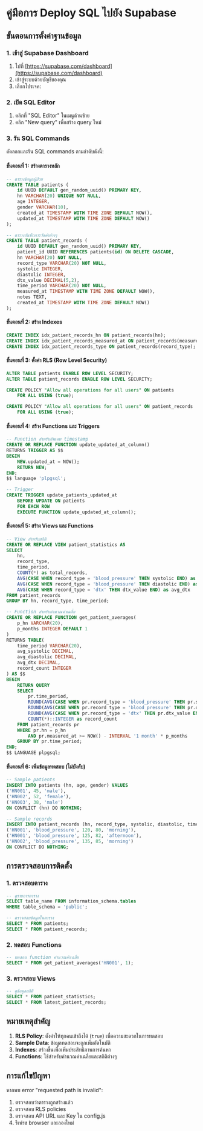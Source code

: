 # คู่มือการ Deploy SQL ไปยัง Supabase

## ขั้นตอนการตั้งค่าฐานข้อมูล

### 1. เข้าสู่ Supabase Dashboard
1. ไปที่ [https://supabase.com/dashboard](https://supabase.com/dashboard)
2. เข้าสู่ระบบด้วยบัญชีของคุณ
3. เลือกโปรเจค: 

### 2. เปิด SQL Editor
1. คลิกที่ "SQL Editor" ในเมนูด้านซ้าย
2. คลิก "New query" เพื่อสร้าง query ใหม่

### 3. รัน SQL Commands
คัดลอกและรัน SQL commands ตามลำดับดังนี้:

#### ขั้นตอนที่ 1: สร้างตารางหลัก
```sql
-- ตารางข้อมูลผู้ป่วย
CREATE TABLE patients (
    id UUID DEFAULT gen_random_uuid() PRIMARY KEY,
    hn VARCHAR(20) UNIQUE NOT NULL,
    age INTEGER,
    gender VARCHAR(10),
    created_at TIMESTAMP WITH TIME ZONE DEFAULT NOW(),
    updated_at TIMESTAMP WITH TIME ZONE DEFAULT NOW()
);

-- ตารางบันทึกการวัดค่าต่างๆ
CREATE TABLE patient_records (
    id UUID DEFAULT gen_random_uuid() PRIMARY KEY,
    patient_id UUID REFERENCES patients(id) ON DELETE CASCADE,
    hn VARCHAR(20) NOT NULL,
    record_type VARCHAR(20) NOT NULL,
    systolic INTEGER,
    diastolic INTEGER,
    dtx_value DECIMAL(5,2),
    time_period VARCHAR(20) NOT NULL,
    measured_at TIMESTAMP WITH TIME ZONE DEFAULT NOW(),
    notes TEXT,
    created_at TIMESTAMP WITH TIME ZONE DEFAULT NOW()
);
```

#### ขั้นตอนที่ 2: สร้าง Indexes
```sql
CREATE INDEX idx_patient_records_hn ON patient_records(hn);
CREATE INDEX idx_patient_records_measured_at ON patient_records(measured_at);
CREATE INDEX idx_patient_records_type ON patient_records(record_type);
```

#### ขั้นตอนที่ 3: ตั้งค่า RLS (Row Level Security)
```sql
ALTER TABLE patients ENABLE ROW LEVEL SECURITY;
ALTER TABLE patient_records ENABLE ROW LEVEL SECURITY;

CREATE POLICY "Allow all operations for all users" ON patients
    FOR ALL USING (true);

CREATE POLICY "Allow all operations for all users" ON patient_records
    FOR ALL USING (true);
```

#### ขั้นตอนที่ 4: สร้าง Functions และ Triggers
```sql
-- Function สำหรับอัพเดท timestamp
CREATE OR REPLACE FUNCTION update_updated_at_column()
RETURNS TRIGGER AS $$
BEGIN
    NEW.updated_at = NOW();
    RETURN NEW;
END;
$$ language 'plpgsql';

-- Trigger
CREATE TRIGGER update_patients_updated_at
    BEFORE UPDATE ON patients
    FOR EACH ROW
    EXECUTE FUNCTION update_updated_at_column();
```

#### ขั้นตอนที่ 5: สร้าง Views และ Functions
```sql
-- View สำหรับสถิติ
CREATE OR REPLACE VIEW patient_statistics AS
SELECT 
    hn,
    record_type,
    time_period,
    COUNT(*) as total_records,
    AVG(CASE WHEN record_type = 'blood_pressure' THEN systolic END) as avg_systolic,
    AVG(CASE WHEN record_type = 'blood_pressure' THEN diastolic END) as avg_diastolic,
    AVG(CASE WHEN record_type = 'dtx' THEN dtx_value END) as avg_dtx
FROM patient_records
GROUP BY hn, record_type, time_period;

-- Function สำหรับคำนวณค่าเฉลี่ย
CREATE OR REPLACE FUNCTION get_patient_averages(
    p_hn VARCHAR(20),
    p_months INTEGER DEFAULT 1
)
RETURNS TABLE(
    time_period VARCHAR(20),
    avg_systolic DECIMAL,
    avg_diastolic DECIMAL,
    avg_dtx DECIMAL,
    record_count INTEGER
) AS $$
BEGIN
    RETURN QUERY
    SELECT 
        pr.time_period,
        ROUND(AVG(CASE WHEN pr.record_type = 'blood_pressure' THEN pr.systolic END), 1) as avg_systolic,
        ROUND(AVG(CASE WHEN pr.record_type = 'blood_pressure' THEN pr.diastolic END), 1) as avg_diastolic,
        ROUND(AVG(CASE WHEN pr.record_type = 'dtx' THEN pr.dtx_value END), 1) as avg_dtx,
        COUNT(*)::INTEGER as record_count
    FROM patient_records pr
    WHERE pr.hn = p_hn
        AND pr.measured_at >= NOW() - INTERVAL '1 month' * p_months
    GROUP BY pr.time_period;
END;
$$ LANGUAGE plpgsql;
```

#### ขั้นตอนที่ 6: เพิ่มข้อมูลทดสอบ (ไม่บังคับ)
```sql
-- Sample patients
INSERT INTO patients (hn, age, gender) VALUES 
('HN001', 45, 'male'),
('HN002', 52, 'female'),
('HN003', 38, 'male')
ON CONFLICT (hn) DO NOTHING;

-- Sample records
INSERT INTO patient_records (hn, record_type, systolic, diastolic, time_period) VALUES 
('HN001', 'blood_pressure', 120, 80, 'morning'),
('HN001', 'blood_pressure', 125, 82, 'afternoon'),
('HN002', 'blood_pressure', 135, 85, 'morning')
ON CONFLICT DO NOTHING;
```

## การตรวจสอบการติดตั้ง

### 1. ตรวจสอบตาราง
```sql
-- ดูรายการตาราง
SELECT table_name FROM information_schema.tables 
WHERE table_schema = 'public';

-- ตรวจสอบข้อมูลในตาราง
SELECT * FROM patients;
SELECT * FROM patient_records;
```

### 2. ทดสอบ Functions
```sql
-- ทดสอบ function คำนวณค่าเฉลี่ย
SELECT * FROM get_patient_averages('HN001', 1);
```

### 3. ตรวจสอบ Views
```sql
-- ดูข้อมูลสถิติ
SELECT * FROM patient_statistics;
SELECT * FROM latest_patient_records;
```

## หมายเหตุสำคัญ

1. **RLS Policy**: ตั้งค่าให้ทุกคนเข้าถึงได้ (`true`) เพื่อความสะดวกในการทดสอบ
2. **Sample Data**: ข้อมูลทดสอบจะถูกเพิ่มอัตโนมัติ
3. **Indexes**: สร้างขึ้นเพื่อเพิ่มประสิทธิภาพการค้นหา
4. **Functions**: ใช้สำหรับคำนวณค่าเฉลี่ยและสถิติต่างๆ

## การแก้ไขปัญหา

หากพบ error "requested path is invalid":
1. ตรวจสอบว่าตารางถูกสร้างแล้ว
2. ตรวจสอบ RLS policies
3. ตรวจสอบ API URL และ Key ใน config.js
4. รีเฟรช browser และลองใหม่
